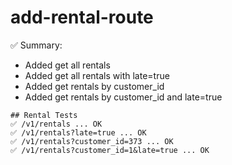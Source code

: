 # add-rental-route

✅ Summary:
- Added get all rentals 
- Added get all rentals with late=true
- Added get rentals by customer_id
- Added get rentals by customer_id and late=true


```text
## Rental Tests
✅ /v1/rentals ... OK
✅ /v1/rentals?late=true ... OK
✅ /v1/rentals?customer_id=373 ... OK
✅ /v1/rentals?customer_id=1&late=true ... OK
```